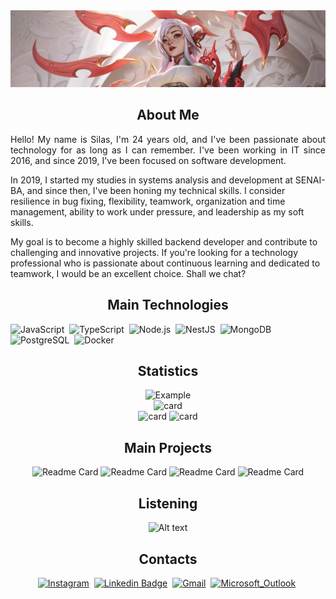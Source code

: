 <html>
<head>
	<meta http-equiv="Content-Type" content="text/html; charset=UTF-8" />
  <link rel="stylesheet" href="assets/styles/style.css">        
</head>
<body>
<section id="banner">
  <img src="assets/img/Irelia_crop.jpg" alt="Imagem 1">
</section>
<section id="aboutme">
<h1 align="center">About Me</h1>
  <p align="justify">
   Hello! My name is Silas, I'm 24 years old, and I've been passionate about technology for as long as I can remember. I've been working in IT since 2016, and since 2019, I've been focused on software development.

In 2019, I started my studies in systems analysis and development at SENAI-BA, and since then, I've been honing my technical skills. I consider resilience in bug fixing, flexibility, teamwork, organization and time management, ability to work under pressure, and leadership as my soft skills.

My goal is to become a highly skilled backend developer and contribute to challenging and innovative projects. If you're looking for a technology professional who is passionate about continuous learning and dedicated to teamwork, I would be an excellent choice. Shall we chat?

  </p>
</section>

<section id="technologies">
<h1  align="center">Main Technologies</h1>

![JavaScript](https://img.shields.io/badge/JavaScript-F7DF1E?style=for-the-badge&logo=javascript&logoColor=black)&nbsp;
![TypeScript](https://img.shields.io/badge/TypeScript-007ACC?style=for-the-badge&logo=typescript&logoColor=white)&nbsp;
![Node.js](https://img.shields.io/badge/Node.js-43853D?style=for-the-badge&logo=node.js&logoColor=white)&nbsp;
![NestJS](https://img.shields.io/badge/nestjs-%23E0234E.svg?style=for-the-badge&logo=nestjs&logoColor=white)&nbsp;
![MongoDB](https://img.shields.io/badge/MongoDB-4EA94B?style=for-the-badge&logo=mongodb&logoColor=white)&nbsp;
![PostgreSQL](https://img.shields.io/badge/PostgreSQL-316192?style=for-the-badge&logo=postgresql&logoColor=white)&nbsp;
![Docker](https://img.shields.io/badge/Docker-2496ED?style=for-the-badge&logo=docker&logoColor=white)&nbsp;

</section>

<section id="statistics" align="center">
<h1  align="center">Statistics</h1>

<!-- ![card](https://github-readme-stats.vercel.app/api?username=silasoli&theme=dark&show_icons=true&card_width=800) -->

![Example](https://github-stats-alpha.vercel.app/api?username=silasoli&cc=000&tc=fff&ic=fff&bc=000)<br>
![card](https://github-readme-stats.vercel.app/api/top-langs/?username=silasoli&hide=html&layout=compact&theme=dark&card_width=500)<br>
![card](https://myreadme.vercel.app/api/embed/silasoli?panels=userstatistics)
![card](https://myreadme.vercel.app/api/embed/silasoli?panels=toplanguages)
<!-- ![card](https://myreadme.vercel.app/api/embed/silasoli?panels=toprepositories) -->
<!-- ![card](https://myreadme.vercel.app/api/embed/silasoli?panels=commitgraph) -->


</section>

<section id="projects" align="center">
<h1  align="center">Main Projects</h1>

![Readme Card](https://github-readme-stats.vercel.app/api/pin/?username=silasoli&repo=enadex-api-v2&theme=dark)
![Readme Card](https://github-readme-stats.vercel.app/api/pin/?username=silasoli&repo=my-favorite-vids-api&theme=dark)
![Readme Card](https://github-readme-stats.vercel.app/api/pin/?username=silasoli&repo=easy-budget-api&theme=dark)
![Readme Card](https://github-readme-stats.vercel.app/api/pin/?username=silasoli&repo=nestjs-mailer&theme=dark)

</section>

<section id="spotify" align="center">
<h1  align="center">Listening</h1>

![Alt text](https://spotify-recently-played-readme.vercel.app/api?user=313szg3dspz3r6fe4u7aybqxgh2a&count=10&width=500)

</section>

<section id="contacts" align="center">
<h1  align="center">Contacts</h1>

[![Instagram](https://img.shields.io/badge/Instagram-E4405F?style=for-the-badge&logo=instagram&logoColor=white&link=https://www.instagram.com/silasoli.ts/)](https://www.instagram.com/silasoli.ts/)&nbsp;
[![Linkedin Badge](https://img.shields.io/badge/LinkedIn-0077B5?style=for-the-badge&logo=Linkedin&logoColor=white&link=https://www.linkedin.com/in/silasoli/)](https://www.linkedin.com/in/silasoli/)&nbsp;
[![Gmail](https://img.shields.io/badge/Gmail-D14836?style=for-the-badge&logo=gmail&logoColor=white&link=mailto:silasoliv39@gmail.com)](mailto:silasoliv39@gmail.com)&nbsp;
[![Microsoft_Outlook](https://img.shields.io/badge/Microsoft_Outlook-0078D4?style=for-the-badge&logo=microsoft-outlook&logoColor=white&link=mailto:silas_rodrigues2@hotmail.com)](mailto:silas_rodrigues2@hotmail.com)&nbsp;

</section>
</body>
</html>
